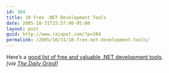 ```yaml
---
id: 384
title: 10 Free .NET Development Tools
date: 2005-10-31T15:57:00-05:00
layout: post
guid: http://www.rajapet.com/?p=384
permalink: /2005/10/31/10-free-net-development-tools/
---
```

Here&#8217;s a [good list of free and valuable .NET development tools](http://www.dotnetjunkies.com/WebLog/richardslade/archive/2005/10/29/133481.aspx "Richard Slade").  
_[via [The Daily Grind](http://www.larkware.com/index.html "The Daily Grind")]_